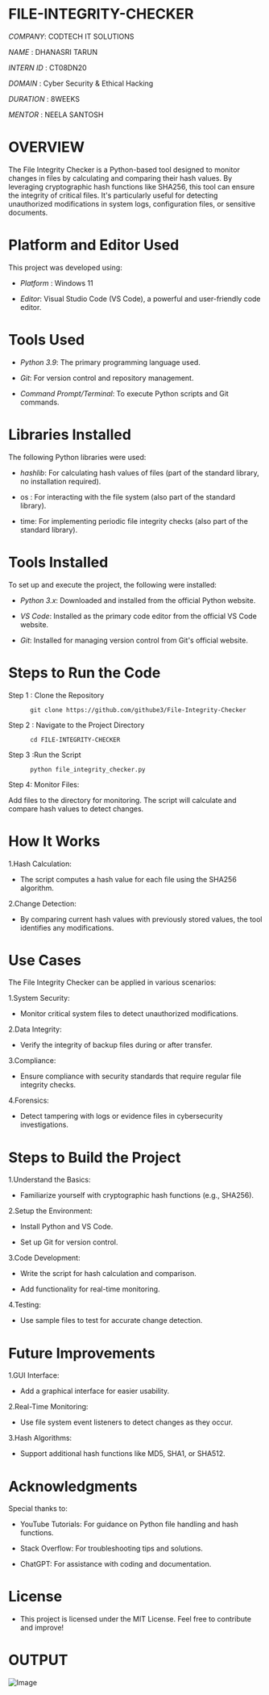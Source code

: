 # FILE-INTEGRITY-CHECKER

*COMPANY*: CODTECH IT SOLUTIONS

*NAME* : DHANASRI TARUN

*INTERN ID* : CT08DN20

*DOMAIN* : Cyber Security & Ethical Hacking

*DURATION* : 8WEEKS

*MENTOR* : NEELA SANTOSH

# OVERVIEW  

The File Integrity Checker is a Python-based tool designed to monitor changes in files by calculating and comparing their hash values. By leveraging cryptographic hash functions like SHA256, this tool can ensure the integrity of critical files. It's particularly useful for detecting unauthorized modifications in system logs, configuration files, or sensitive documents.

# Platform and Editor Used

This project was developed using:

* *Platform* : Windows 11

* *Editor*: Visual Studio Code (VS Code), a powerful and user-friendly code editor.

# Tools Used

* *Python 3.9*: The primary programming language used.

* *Git*: For version control and repository management.

* *Command Prompt/Terminal*: To execute Python scripts and Git commands.

# Libraries Installed

The following Python libraries were used:

* *hashlib*: For calculating hash values of files (part of the standard library, no installation required).

* os : For interacting with the file system (also part of the standard library).

* time: For implementing periodic file integrity checks (also part of the standard library).



# Tools Installed

To set up and execute the project, the following were installed:

* *Python 3.x*: Downloaded and installed from the official Python website.

* *VS Code*: Installed as the primary code editor from the official VS Code website.

* *Git*: Installed for managing version control from Git's official website.


# Steps to Run the Code

Step 1 : Clone the Repository

          git clone https://github.com/githube3/File-Integrity-Checker

Step 2 : Navigate to the Project Directory

          cd FILE-INTEGRITY-CHECKER

Step 3 :Run the Script

          python file_integrity_checker.py

Step 4: Monitor Files:

Add files to the directory for monitoring.
The script will calculate and compare hash values to detect changes.

# How It Works
1.Hash Calculation:

* The script computes a hash value for each file using the SHA256 algorithm.

2.Change Detection:

* By comparing current hash values with previously stored values, the tool identifies any modifications.

# Use Cases

The File Integrity Checker can be applied in various scenarios:

1.System Security:

* Monitor critical system files to detect unauthorized modifications.

2.Data Integrity:

* Verify the integrity of backup files during or after transfer.

3.Compliance:

* Ensure compliance with security standards that require regular file integrity checks.

4.Forensics:

* Detect tampering with logs or evidence files in cybersecurity investigations.

# Steps to Build the Project

1.Understand the Basics:

* Familiarize yourself with cryptographic hash functions (e.g., SHA256).

2.Setup the Environment:

* Install Python and VS Code.

* Set up Git for version control.

3.Code Development:

* Write the script for hash calculation and comparison.

* Add functionality for real-time monitoring.

4.Testing:

* Use sample files to test for accurate change detection.

# Future Improvements

1.GUI Interface:

* Add a graphical interface for easier usability.

2.Real-Time Monitoring:

* Use file system event listeners to detect changes as they occur.

3.Hash Algorithms:

* Support additional hash functions like MD5, SHA1, or SHA512.

# Acknowledgments

Special thanks to:

* YouTube Tutorials: For guidance on Python file handling and hash functions.

* Stack Overflow: For troubleshooting tips and solutions.

* ChatGPT: For assistance with coding and documentation.

# License

* This project is licensed under the MIT License. Feel free to contribute and improve!











# OUTPUT

![Image](https://github.com/user-attachments/assets/e21d7487-e55e-4b1b-8a4f-bb1836e6348e)

